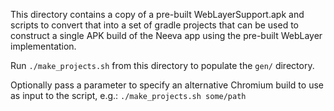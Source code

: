 This directory contains a copy of a pre-built WebLayerSupport.apk and scripts to
convert that into a set of gradle projects that can be used to construct a
single APK build of the Neeva app using the pre-built WebLayer implementation.

Run `./make_projects.sh` from this directory to populate the `gen/` directory.

Optionally pass a parameter to specify an alternative Chromium build to use as
input to the script, e.g.: `./make_projects.sh some/path`
